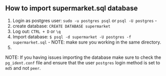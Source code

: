 ## How to import supermarket.sql database
1. Login as postgres user: `sudo -u postgres psql` or `psql -U postgres` -
2. create database: `CREATE DATABASE supermarket`
3. Log out: `CTRL + D` or  `\q`
4. Import database: `$ psql -d supermarket -U postgres -f supermarket.sql` - NOTE: make sure you working in the same directory.
5. 

NOTE: If you having issues importing the database make sure to check the `pg_ident.conf` file and ensure that the user `postgres` login method is set to `md5` and not `peer`.